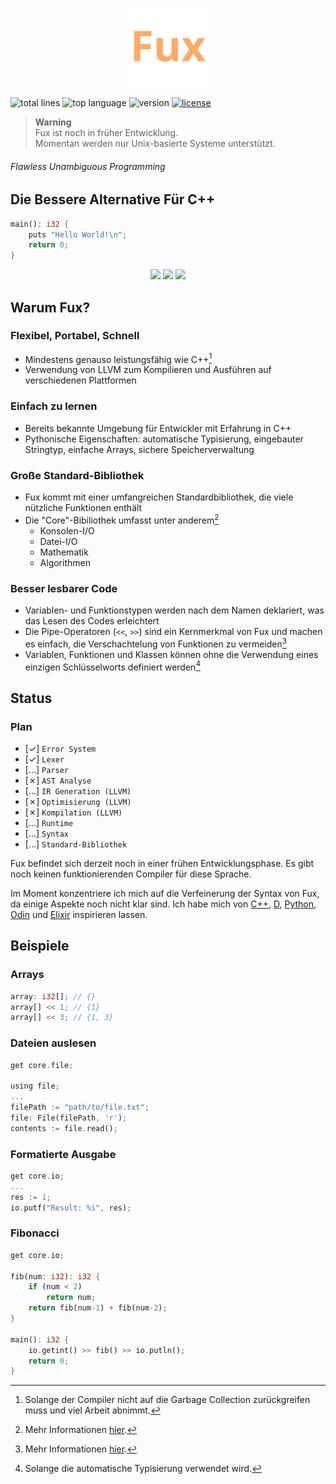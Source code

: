 <p align="center">
    <img src="./assets/fux-material-icon.svg" width=25% />
</p>

![total lines](https://aschey.tech/tokei/github/fuechs/fux?labelColor=151515&color=fcaa68&style=for-the-badge)
![top language](https://img.shields.io/github/languages/top/fuechs/fux?labelColor=151515&color=fcaa68&style=for-the-badge)
![version](https://img.shields.io/badge/version-alpha-fcaa68?colorA=151515&style=for-the-badge)
[![license](https://img.shields.io/badge/license-Apache%20License%20v2.0-fcaa68?labelColor=151515&style=for-the-badge)](./LICENSE)

> __Warning__ \
> Fux ist noch in früher Entwicklung. \
> Momentan werden nur Unix-basierte Systeme unterstützt.

###### Flawless Unambiguous Programming

## Die Bessere Alternative Für C++

```rust
main(): i32 {
    puts "Hello World!\n";
    return 0;
}
```

<p align="center">
    <a href="#beispiele"><img src="https://img.shields.io/badge/-Beispiele-fcaa68?style=for-the-badge"/></a>
    <a href="#status"><img src="https://img.shields.io/badge/-Status-fcaa68?style=for-the-badge" /></a>
    <a href="./docs/README.md"><img src="https://img.shields.io/badge/-Dokumentation-fcaa68?style=for-the-badge" /></a>
</p>

## Warum Fux?

### Flexibel, Portabel, Schnell

- Mindestens genauso leistungsfähig wie C++[^1]
- Verwendung von LLVM zum Kompilieren und Ausführen auf verschiedenen Plattformen

### Einfach zu lernen

- Bereits bekannte Umgebung für Entwickler mit Erfahrung in C++
- Pythonische Eigenschaften: automatische Typisierung, eingebauter Stringtyp, einfache Arrays, sichere Speicherverwaltung

### Große Standard-Bibliothek

- Fux kommt mit einer umfangreichen Standardbibliothek, die viele nützliche Funktionen enthält
- Die "Core"-Bibiliothek umfasst unter anderem[^3]
    - Konsolen-I/O
    - Datei-I/O
    - Mathematik
    - Algorithmen

### Besser lesbarer Code

- Variablen- und Funktionstypen werden nach dem Namen deklariert, was das Lesen des Codes erleichtert
- Die Pipe-Operatoren (`<<`, `>>`) sind ein Kernmerkmal von Fux und machen es einfach, die Verschachtelung von Funktionen zu vermeiden[^3]
- Variablen, Funktionen und Klassen können ohne die Verwendung eines einzigen Schlüsselworts definiert werden[^2]

[^1]: Solange der Compiler nicht auf die Garbage Collection zurückgreifen muss und viel Arbeit abnimmt.

[^2]: Solange die automatische Typisierung verwendet wird.

[^3]: Mehr Informationen [hier](./docs/README.md).

## Status

### Plan

- [&check;] `Error System`
- [&check;] `Lexer`
- [...] `Parser`
- [&cross;] `AST Analyse`
- [...] `IR Generation (LLVM)`
- [&cross;] `Optimisierung (LLVM)`
- [&cross;] `Kompilation (LLVM)`
- [...] `Runtime`
- [...] `Syntax`
- [...] `Standard-Bibliothek`

Fux befindet sich derzeit noch in einer frühen Entwicklungsphase. Es gibt noch keinen funktionierenden Compiler für diese Sprache. 

Im Moment konzentriere ich mich auf die Verfeinerung der Syntax von Fux, da einige Aspekte noch nicht klar sind.
Ich habe mich von [C++](https://isocpp.org/), [D](https://dlang.org/), [Python](https://python.org/), [Odin](https://odin-lang.org/) und [Elixir](https://elixir-lang.org/) inspirieren lassen.

## Beispiele

### Arrays

```rust
array: i32[]; // {}
array[] << 1; // {1}
array[] << 3; // {1, 3}
```

### Dateien auslesen

```rust
get core.file;

using file;
...
filePath := "path/to/file.txt";
file: File(filePath, 'r');
contents := file.read();
```

### Formatierte Ausgabe

```rust
get core.io;
...
res := 1;
io.putf("Result: %i", res);
```

### Fibonacci

```rust
get core.io;

fib(num: i32): i32 {
    if (num < 2)
    	return num;    
    return fib(num-1) + fib(num-2);
}

main(): i32 {
    io.getint() >> fib() >> io.putln();
    return 0;
}
```